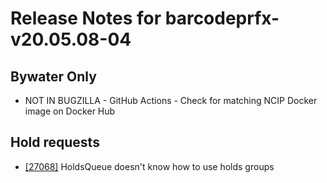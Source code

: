 
# Release Notes for barcodeprfx-v20.05.08-04

## Bywater Only

- NOT IN BUGZILLA - GitHub Actions - Check for matching NCIP Docker image on Docker Hub

## Hold requests

- [[27068]](http://bugs.koha-community.org/bugzilla3/show_bug.cgi?id=27068) HoldsQueue doesn't know how to use holds groups


